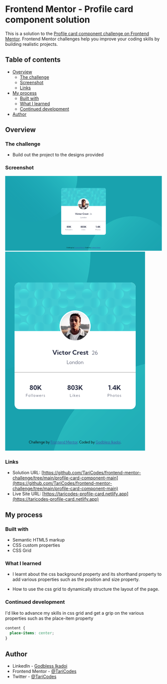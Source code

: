 # Frontend Mentor - Profile card component solution

This is a solution to the [Profile card component challenge on Frontend Mentor](https://www.frontendmentor.io/challenges/profile-card-component-cfArpWshJ). Frontend Mentor challenges help you improve your coding skills by building realistic projects.

## Table of contents

- [Overview](#overview)
  - [The challenge](#the-challenge)
  - [Screenshot](#screenshot)
  - [Links](#links)
- [My process](#my-process)
  - [Built with](#built-with)
  - [What I learned](#what-i-learned)
  - [Continued development](#continued-development)
- [Author](#author)

## Overview

### The challenge

- Build out the project to the designs provided

### Screenshot

![Desktop view](images/screenshot/Screenshot-Frontend-Mentor-Profile-card-desktop.png)
![Mobile View](images/screenshot/Screenshot-Frontend-Mentor-Profile-card-mobile.png)

### Links

- Solution URL: [https://github.com/TariCodes/frontend-mentor-challenge/tree/main/profile-card-component-main](https://github.com/TariCodes/frontend-mentor-challenge/tree/main/profile-card-component-main)
- Live Site URL: [https://taricodes-profile-card.netlify.app](https://taricodes-profile-card.netlify.app)

## My process

### Built with

- Semantic HTML5 markup
- CSS custom properties
- CSS Grid

### What I learned

- I learnt about the css background property and its shorthand property to add various properties such as the position and size property.

- How to use the css grid to dynamically structure the layout of the page.

### Continued development

I'd like to advance my skills in css grid and get a grip on the various properties such as the place-item property

``` css
content {
  place-items: center;
}
```

## Author

- LinkedIn - [Godbless Ikadoi](https://www.linkedin.com/in/godbless-ikadoi-b61b042b0)
- Frontend Mentor - [@TariCodes](https://www.frontendmentor.io/profile/@TariCodes)
- Twitter - [@TariCodes](https://www.twitter.com/TariCodes)

